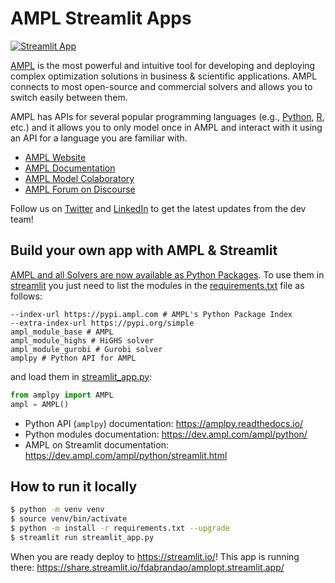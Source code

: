 # AMPL Streamlit Apps

[![Streamlit App](https://static.streamlit.io/badges/streamlit_badge_black_white.svg)](https://share.streamlit.io/fdabrandao/amplopt.streamlit.app/)

[AMPL](https://ampl.com) is the most powerful and intuitive tool for developing and deploying
complex optimization solutions in business & scientific applications.
AMPL connects to most open-source and commercial solvers and allows you to switch easily between them.

AMPL has APIs for several popular programming languages
(e.g., [Python](https://amplpy.readthedocs.io/), [R](https://rampl.readthedocs.io/), etc.)
and it allows you to only model once in AMPL and interact with it using an API for a language 
you are familiar with.

- [AMPL Website](https://ampl.com)
- [AMPL Documentation](https://dev.ampl.com/)
- [AMPL Model Colaboratory](https://colab.ampl.com/)
- [AMPL Forum on Discourse](https://discuss.ampl.com/)

Follow us on [Twitter](https://twitter.com/AMPLopt) and [LinkedIn](https://www.linkedin.com/company/ampl) to get the latest updates from the dev team!

## Build your own app with AMPL & Streamlit

[AMPL and all Solvers are now available as Python Packages](https://dev.ampl.com/ampl/python.html). To use them in [streamlit](https://streamlit.io/) you just need to list the modules in the [requirements.txt](requirements.txt) file as follows:
```
--index-url https://pypi.ampl.com # AMPL's Python Package Index
--extra-index-url https://pypi.org/simple
ampl_module_base # AMPL
ampl_module_highs # HiGHS solver
ampl_module_gurobi # Gurobi solver
amplpy # Python API for AMPL
```

and load them in [streamlit_app.py](streamlit_app.py):
```python
from amplpy import AMPL
ampl = AMPL()
```

- Python API (`amplpy`) documentation: https://amplpy.readthedocs.io/
- Python modules documentation: https://dev.ampl.com/ampl/python/
- AMPL on Streamlit documentation: https://dev.ampl.com/ampl/python/streamlit.html

## How to run it locally

```bash
$ python -m venv venv
$ source venv/bin/activate
$ python -m install -r requirements.txt --upgrade
$ streamlit run streamlit_app.py
```

When you are ready deploy to https://streamlit.io/! This app is running there: https://share.streamlit.io/fdabrandao/amplopt.streamlit.app/